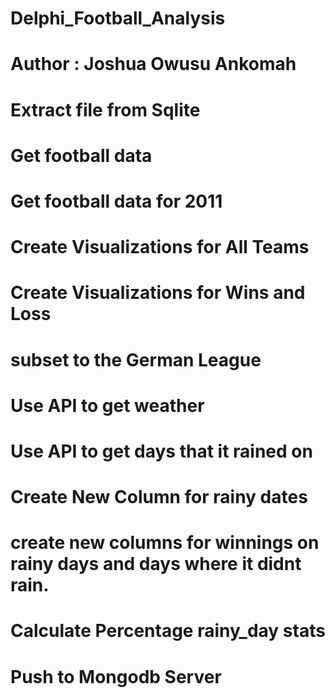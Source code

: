 # Delphi_Football_Analysis
# Author : Joshua Owusu Ankomah

# Extract file from Sqlite
# Get football data
# Get football data for 2011
# Create Visualizations for All Teams
# Create Visualizations for Wins and Loss
# subset to the German League
# Use API to get weather
# Use API to get days that it rained on
# Create New Column for rainy dates
# create new columns for winnings on rainy days and days where it didnt rain.
# Calculate Percentage rainy_day stats
# Push to Mongodb Server
